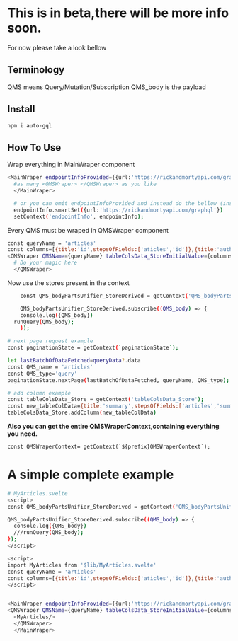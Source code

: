 # This is in beta,there will be more info soon.

For now please take a look bellow

## Terminology

QMS means Query/Mutation/Subscription
QMS_body is the payload

## Install

```bash
npm i auto-gql
```

## How To Use

Wrap everything in MainWraper component

```bash
<MainWraper endpointInfoProvided={{url:'https://rickandmortyapi.com/graphql'}}>
  #as many <QMSWraper> </QMSWraper> as you like
  </MainWraper>

  # or you can omit endpointInfoProvided and instead do the bellow (inside MainWraper or inside it's parent),this can be usefull for example when implementing an endpoint picker:
  endpointInfo.smartSet({url:'https://rickandmortyapi.com/graphql'})
  setContext('endpointInfo', endpointInfo);
```

Every QMS must be wraped in QMSWraper component

```bash
const queryName = 'articles'
const columns=[{title:'id',stepsOfFields:['aticles','id']},{title:'author name',stepsOfFields:['aticles','author','name']}]
<QMSWraper QMSName={queryName} tableColsData_StoreInitialValue={columns}>
  # Do your magic here
  </QMSWraper>
```

Now use the stores present in the context

```bash
	const QMS_bodyPartsUnifier_StoreDerived = getContext('QMS_bodyPartsUnifier_StoreDerived');

	QMS_bodyPartsUnifier_StoreDerived.subscribe((QMS_body) => {
    console.log({QMS_body})
  runQuery(QMS_body);
	});
```

```bash
# next page request example
const paginationState = getContext(`paginationState`);

let lastBatchOfDataFetched=queryData?.data
const QMS_name = 'articles'
const QMS_type='query'
paginationState.nextPage(lastBatchOfDataFetched, queryName, QMS_type);
```

```bash
# add column example
const tableColsData_Store = getContext('tableColsData_Store');
const new_tableColData={title:'summary',stepsOfFields:['articles','summary']}
tableColsData_Store.addColumn(new_tableColData)
```

**Also you can get the entire QMSWraperContext,containing everything you need.**

```
const QMSWraperContext= getContext(`${prefix}QMSWraperContext`);

```

# A simple complete example

```bash
# MyArticles.svelte
<script>
const QMS_bodyPartsUnifier_StoreDerived = getContext('QMS_bodyPartsUnifier_StoreDerived');

QMS_bodyPartsUnifier_StoreDerived.subscribe((QMS_body) => {
  console.log({QMS_body})
  ///runQuery(QMS_body);
});
</script>
```

```bash
<script>
import MyArticles from '$lib/MyArticles.svelte'
const queryName = 'articles'
const columns=[{title:'id',stepsOfFields:['aticles','id']},{title:'author name',stepsOfFields:['aticles','author','name']}]
</script>


<MainWraper endpointInfoProvided={{url:'https://rickandmortyapi.com/graphql'}}>
<QMSWraper QMSName={queryName} tableColsData_StoreInitialValue={columns}>
  <MyArticles/>
  </QMSWraper>
  </MainWraper>

```
